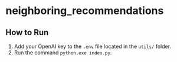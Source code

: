 # neighboring_recommendations

## How to Run
1. Add your OpenAI key to the `.env` file located in the `utils/` folder.
2. Run the command `python.exe index.py`.
